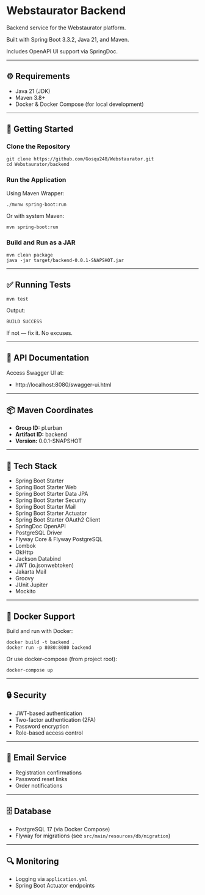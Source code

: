 # Webstaurator Backend

Backend service for the Webstaurator platform.

Built with Spring Boot 3.3.2, Java 21, and Maven.

Includes OpenAPI UI support via SpringDoc.

---

## ⚙️ Requirements
- Java 21 (JDK)
- Maven 3.8+
- Docker & Docker Compose (for local development)

---

## 🚀 Getting Started

### Clone the Repository
```
git clone https://github.com/Gosqu248/Webstaurator.git
cd Webstaurator/backend
```

### Run the Application
Using Maven Wrapper:
```
./mvnw spring-boot:run
```
Or with system Maven:
```
mvn spring-boot:run
```

### Build and Run as a JAR
```
mvn clean package
java -jar target/backend-0.0.1-SNAPSHOT.jar
```

---

## ✅ Running Tests
```
mvn test
```
Output:
```
BUILD SUCCESS
```
If not — fix it. No excuses.

---

## 📖 API Documentation
Access Swagger UI at:
- http://localhost:8080/swagger-ui.html

---

## 📦 Maven Coordinates
- **Group ID:** pl.urban
- **Artifact ID:** backend
- **Version:** 0.0.1-SNAPSHOT

---

## 🧱 Tech Stack
- Spring Boot Starter
- Spring Boot Starter Web
- Spring Boot Starter Data JPA
- Spring Boot Starter Security
- Spring Boot Starter Mail
- Spring Boot Starter Actuator
- Spring Boot Starter OAuth2 Client
- SpringDoc OpenAPI
- PostgreSQL Driver
- Flyway Core & Flyway PostgreSQL
- Lombok
- OkHttp
- Jackson Databind
- JWT (io.jsonwebtoken)
- Jakarta Mail
- Groovy
- JUnit Jupiter
- Mockito

---

## 🐳 Docker Support
Build and run with Docker:
```
docker build -t backend .
docker run -p 8080:8080 backend
```

Or use docker-compose (from project root):
```
docker-compose up
```

---

## 🔒 Security
- JWT-based authentication
- Two-factor authentication (2FA)
- Password encryption
- Role-based access control

---

## 📧 Email Service
- Registration confirmations
- Password reset links
- Order notifications

---

## 🗄️ Database
- PostgreSQL 17 (via Docker Compose)
- Flyway for migrations (see `src/main/resources/db/migration`)

---

## 🔍 Monitoring
- Logging via `application.yml`
- Spring Boot Actuator endpoints

